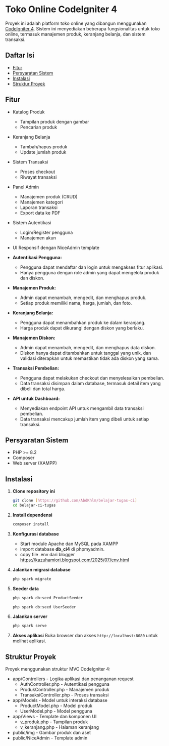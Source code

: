 # Toko Online CodeIgniter 4

Proyek ini adalah platform toko online yang dibangun menggunakan [CodeIgniter 4](https://codeigniter.com/). Sistem ini menyediakan beberapa fungsionalitas untuk toko online, termasuk manajemen produk, keranjang belanja, dan sistem transaksi.

## Daftar Isi

- [Fitur](#fitur)
- [Persyaratan Sistem](#persyaratan-sistem)
- [Instalasi](#instalasi)
- [Struktur Proyek](#struktur-proyek)

## Fitur

- Katalog Produk

  - Tampilan produk dengan gambar
  - Pencarian produk

- Keranjang Belanja

  - Tambah/hapus produk
  - Update jumlah produk

- Sistem Transaksi

  - Proses checkout
  - Riwayat transaksi

- Panel Admin

  - Manajemen produk (CRUD)
  - Manajemen kategori
  - Laporan transaksi
  - Export data ke PDF

- Sistem Autentikasi

  - Login/Register pengguna
  - Manajemen akun

- UI Responsif dengan NiceAdmin template

- **Autentikasi Pengguna:**

  - Pengguna dapat mendaftar dan login untuk mengakses fitur aplikasi.
  - Hanya pengguna dengan role admin yang dapat mengelola produk dan diskon.

- **Manajemen Produk:**

  - Admin dapat menambah, mengedit, dan menghapus produk.
  - Setiap produk memiliki nama, harga, jumlah, dan foto.

- **Keranjang Belanja:**

  - Pengguna dapat menambahkan produk ke dalam keranjang.
  - Harga produk dapat dikurangi dengan diskon yang berlaku.

- **Manajemen Diskon:**

  - Admin dapat menambah, mengedit, dan menghapus data diskon.
  - Diskon hanya dapat ditambahkan untuk tanggal yang unik, dan validasi diterapkan untuk memastikan tidak ada diskon yang sama.

- **Transaksi Pembelian:**
  - Pengguna dapat melakukan checkout dan menyelesaikan pembelian.
  - Data transaksi disimpan dalam database, termasuk detail item yang dibeli dan total harga.
- **API untuk Dashboard:**
  - Menyediakan endpoint API untuk mengambil data transaksi pembelian.
  - Data transaksi mencakup jumlah item yang dibeli untuk setiap transaksi.

## Persyaratan Sistem

- PHP >= 8.2
- Composer
- Web server (XAMPP)

## Instalasi

1. **Clone repository ini**
   ```bash
   git clone [https://github.com/AbdKhlm/belajar-tugas-ci]
   cd belajar-ci-tugas
   ```
2. **Install dependensi**
   ```bash
   composer install
   ```
3. **Konfigurasi database**

   - Start module Apache dan MySQL pada XAMPP
   - import database **db_ci4** di phpmyadmin.
   - copy file .env dari blogger https://kazuhamiori.blogspot.com/2025/07/env.html

4. **Jalankan migrasi database**
   ```bash
   php spark migrate
   ```
5. **Seeder data**
   ```bash
   php spark db:seed ProductSeeder
   ```
   ```bash
   php spark db:seed UserSeeder
   ```
6. **Jalankan server**
   ```bash
   php spark serve
   ```
7. **Akses aplikasi**
   Buka browser dan akses `http://localhost:8080` untuk melihat aplikasi.

## Struktur Proyek

Proyek menggunakan struktur MVC CodeIgniter 4:

- app/Controllers - Logika aplikasi dan penanganan request
  - AuthController.php - Autentikasi pengguna
  - ProdukController.php - Manajemen produk
  - TransaksiController.php - Proses transaksi
- app/Models - Model untuk interaksi database
  - ProductModel.php - Model produk
  - UserModel.php - Model pengguna
- app/Views - Template dan komponen UI
  - v_produk.php - Tampilan produk
  - v_keranjang.php - Halaman keranjang
- public/img - Gambar produk dan aset
- public/NiceAdmin - Template admin
